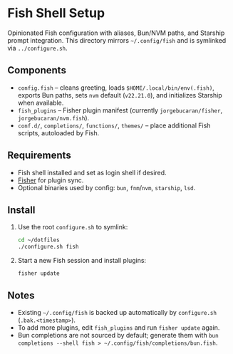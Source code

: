 # Fish Shell Setup

Opinionated Fish configuration with aliases, Bun/NVM paths, and Starship prompt integration. This directory mirrors `~/.config/fish` and is symlinked via `../configure.sh`.

## Components
- `config.fish` – cleans greeting, loads `$HOME/.local/bin/env(.fish)`, exports Bun paths, sets `nvm` default (`v22.21.0`), and initializes Starship when available.
- `fish_plugins` – Fisher plugin manifest (currently `jorgebucaran/fisher`, `jorgebucaran/nvm.fish`).
- `conf.d/`, `completions/`, `functions/`, `themes/` – place additional Fish scripts, autoloaded by Fish.

## Requirements
- Fish shell installed and set as login shell if desired.
- [Fisher](https://github.com/jorgebucaran/fisher) for plugin sync.
- Optional binaries used by config: `bun`, `fnm`/`nvm`, `starship`, `lsd`.

## Install
1. Use the root `configure.sh` to symlink:
   ```bash
   cd ~/dotfiles
   ./configure.sh fish
   ```
2. Start a new Fish session and install plugins:
   ```fish
   fisher update
   ```

## Notes
- Existing `~/.config/fish` is backed up automatically by `configure.sh` (`.bak.<timestamp>`).
- To add more plugins, edit `fish_plugins` and run `fisher update` again.
- Bun completions are not sourced by default; generate them with `bun completions --shell fish > ~/.config/fish/completions/bun.fish`.
